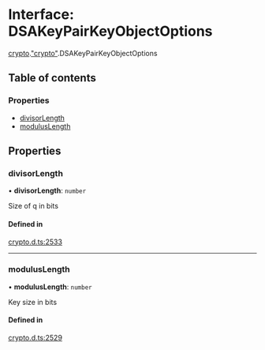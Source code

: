 # Interface: DSAKeyPairKeyObjectOptions

[crypto](../modules/crypto.md).["crypto"](../modules/crypto._crypto_.md).DSAKeyPairKeyObjectOptions

## Table of contents

### Properties

- [divisorLength](crypto._crypto_.DSAKeyPairKeyObjectOptions.md#divisorlength)
- [modulusLength](crypto._crypto_.DSAKeyPairKeyObjectOptions.md#moduluslength)

## Properties

### divisorLength

• **divisorLength**: `number`

Size of q in bits

#### Defined in

[crypto.d.ts:2533](https://github.com/goodcodedev/bun-types/blob/8bd1b3a/crypto.d.ts#L2533)

___

### modulusLength

• **modulusLength**: `number`

Key size in bits

#### Defined in

[crypto.d.ts:2529](https://github.com/goodcodedev/bun-types/blob/8bd1b3a/crypto.d.ts#L2529)
